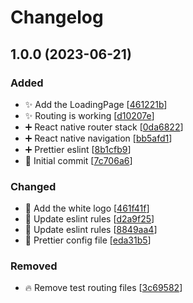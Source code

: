 # Changelog

<a name="1.0.0"></a>
## 1.0.0 (2023-06-21)

### Added

- ✨ Add the LoadingPage [[461221b](https://github.com/LCDS-Evenements/livestage/commit/461221b728794e966b9fcdfd546720acf5e5708b)]
- ✨ Routing is working [[d10207e](https://github.com/LCDS-Evenements/livestage/commit/d10207ea3895eab097689970a7ac84aab0570515)]
- ➕ React native router stack [[0da6822](https://github.com/LCDS-Evenements/livestage/commit/0da68228c2e4058941f807349c066cc0f38bfa15)]
- ➕ React native navigation [[bb5afd1](https://github.com/LCDS-Evenements/livestage/commit/bb5afd1db5f74d692579fd566c3df58f3ccb3228)]
- ➕ Prettier eslint [[8b1cfb9](https://github.com/LCDS-Evenements/livestage/commit/8b1cfb9242ff2e847b3d8aa6d97967da3c068d1a)]
- 🎉 Initial commit [[7c706a6](https://github.com/LCDS-Evenements/livestage/commit/7c706a68794ad4a3943ec59d62a51584310bbcb2)]

### Changed

- 🍱 Add the white logo [[461f41f](https://github.com/LCDS-Evenements/livestage/commit/461f41f6b2e65cd21a1cf21424d1cbfc003917f2)]
- 🚨 Update eslint rules [[d2a9f25](https://github.com/LCDS-Evenements/livestage/commit/d2a9f25f9b2ea4eb66a827492b026535a4f3865c)]
- 🚨 Update eslint rules [[8849aa4](https://github.com/LCDS-Evenements/livestage/commit/8849aa492dd376a1633d51473f95c11dca79fe9f)]
- 🔧 Prettier config file [[eda31b5](https://github.com/LCDS-Evenements/livestage/commit/eda31b5d3108e42e86efa723814a4e106b1e6188)]

### Removed

- 🔥 Remove test routing files [[3c69582](https://github.com/LCDS-Evenements/livestage/commit/3c695821937202a25b0da6d411d5b02170a15aad)]


